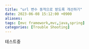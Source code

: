 ```yaml
---
title: "url 변수 동적으로 받도록 개선하기"
date: 2023-06-08 15:12:00 +0900
aliases: 
tags: [mvc framework,mvc,java,spring]
categories: [Trouble Shooting]
---
```


테스트중